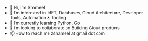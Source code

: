- 👋 Hi, I’m Shameel
- 👀 I’m interested in .NET, Databases, Cloud Architecture, Developer Tools, Automation & Tooling
- 🌱 I’m currently learning Python, Go
- 💞️ I’m looking to collaborate on Building Cloud products
- 📫 How to reach me zshameel at gmail dot com

<!---
zshameel/zshameel is a ✨ special ✨ repository because its `README.md` (this file) appears on your GitHub profile.
You can click the Preview link to take a look at your changes.
--->
